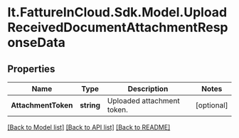 # It.FattureInCloud.Sdk.Model.UploadReceivedDocumentAttachmentResponseData

## Properties

Name | Type | Description | Notes
------------ | ------------- | ------------- | -------------
**AttachmentToken** | **string** | Uploaded attachment token. | [optional] 

[[Back to Model list]](../README.md#documentation-for-models) [[Back to API list]](../README.md#documentation-for-api-endpoints) [[Back to README]](../README.md)

